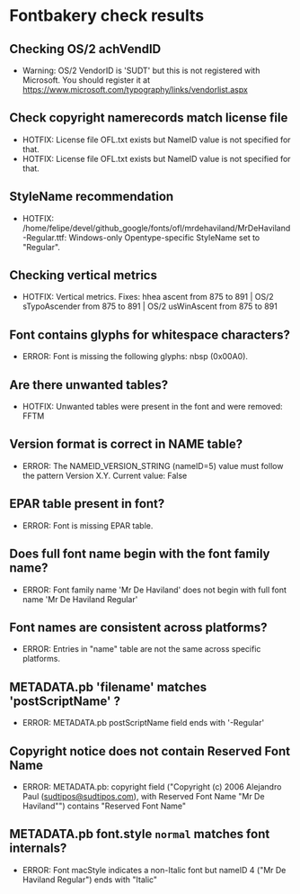# Fontbakery check results
## Checking OS/2 achVendID
* Warning: OS/2 VendorID is 'SUDT' but this is not registered with Microsoft. You should register it at https://www.microsoft.com/typography/links/vendorlist.aspx

## Check copyright namerecords match license file
* HOTFIX: License file OFL.txt exists but NameID value is not specified for that.
* HOTFIX: License file OFL.txt exists but NameID value is not specified for that.

## StyleName recommendation
* HOTFIX: /home/felipe/devel/github_google/fonts/ofl/mrdehaviland/MrDeHaviland-Regular.ttf: Windows-only Opentype-specific StyleName set to "Regular".

## Checking vertical metrics
* HOTFIX: Vertical metrics. Fixes: hhea ascent from 875 to 891 | OS/2 sTypoAscender from 875 to 891 | OS/2 usWinAscent from 875 to 891

## Font contains glyphs for whitespace characters?
* ERROR: Font is missing the following glyphs: nbsp (0x00A0).

## Are there unwanted tables?
* HOTFIX: Unwanted tables were present in the font and were removed: FFTM

## Version format is correct in NAME table?
* ERROR: The NAMEID_VERSION_STRING (nameID=5) value must follow the pattern Version X.Y. Current value: False

## EPAR table present in font?
* ERROR: Font is missing EPAR table.

## Does full font name begin with the font family name?
* ERROR: Font family name 'Mr De Haviland' does not begin with full font name 'Mr De Haviland Regular'

## Font names are consistent across platforms?
* ERROR: Entries in "name" table are not the same across specific platforms.

## METADATA.pb 'filename' matches 'postScriptName' ?
* ERROR: METADATA.pb postScriptName field ends with '-Regular'

## Copyright notice does not contain Reserved Font Name
* ERROR: METADATA.pb: copyright field ("Copyright (c) 2006 Alejandro Paul (sudtipos@sudtipos.com), with Reserved Font Name "Mr De Haviland"") contains "Reserved Font Name"

## METADATA.pb font.style `normal` matches font internals?
* ERROR: Font macStyle indicates a non-Italic font but nameID 4 ("Mr De Haviland Regular") ends with "Italic"


